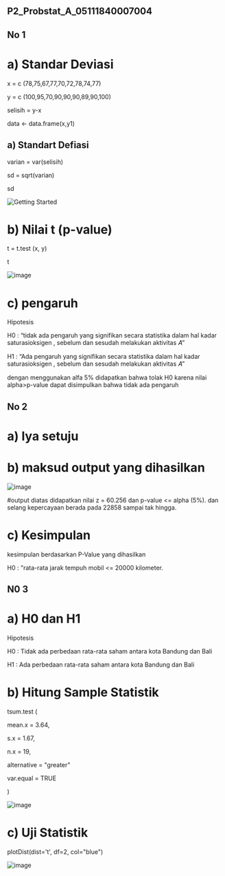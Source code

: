 ## P2_Probstat_A_05111840007004

## No 1

# a) Standar Deviasi

x = c (78,75,67,77,70,72,78,74,77)

y = c (100,95,70,90,90,90,89,90,100)

selisih = y-x

data <- data.frame(x,y1)

## a) Standart Defiasi

varian = var(selisih)

sd = sqrt(varian)

sd

![Getting Started](https://user-images.githubusercontent.com/58022238/170868044-0d8fb33f-dca1-4e4b-801f-dd98095a81e7.png)


# b) Nilai t (p-value)

t = t.test (x, y)

t

![image](https://user-images.githubusercontent.com/58022238/170868173-ccbed65c-ed25-45e2-94ad-4d0530860c96.png)


# c) pengaruh

 Hipotesis
 
H0 : “tidak ada pengaruh yang signifikan secara statistika dalam hal kadar saturasioksigen , sebelum dan sesudah melakukan aktivitas 𝐴”

H1 : “Ada pengaruh yang signifikan secara statistika dalam hal kadar saturasioksigen , sebelum dan sesudah melakukan aktivitas 𝐴”

dengan menggunakan alfa 5% didapatkan bahwa tolak H0 karena nilai alpha>p-value dapat disimpulkan bahwa tidak ada pengaruh 


## No 2

# a) Iya setuju

# b) maksud output yang dihasilkan

![image](https://user-images.githubusercontent.com/58022238/170868631-b646c4c0-4755-4a29-914d-44c691b60023.png)

#output diatas didapatkan nilai z = 60.256 dan p-value <= alpha (5%). dan selang kepercayaan berada pada 22858 sampai tak hingga.

# c) Kesimpulan

kesimpulan berdasarkan P-Value yang dihasilkan

H0 : "rata-rata jarak tempuh mobil <= 20000 kilometer.

## N0 3

# a) H0 dan H1

Hipotesis 

H0 : Tidak ada perbedaan rata-rata saham antara kota Bandung dan Bali

H1 : Ada perbedaan rata-rata saham antara kota Bandung dan Bali

# b) Hitung Sample Statistik

tsum.test (

  mean.x = 3.64,
  
  s.x = 1.67,
  
  n.x = 19,
  
  alternative = "greater"
  
  var.equal = TRUE
  
  )
  
![image](https://user-images.githubusercontent.com/58022238/170878857-d8899622-1de3-4a56-8157-f438f3f8f75c.png)

# c) Uji Statistik

plotDist(dist='t', df=2, col="blue")

![image](https://user-images.githubusercontent.com/58022238/170879787-0d1c9a1e-7871-4e0d-a950-5f9b5bc2f4aa.png)



